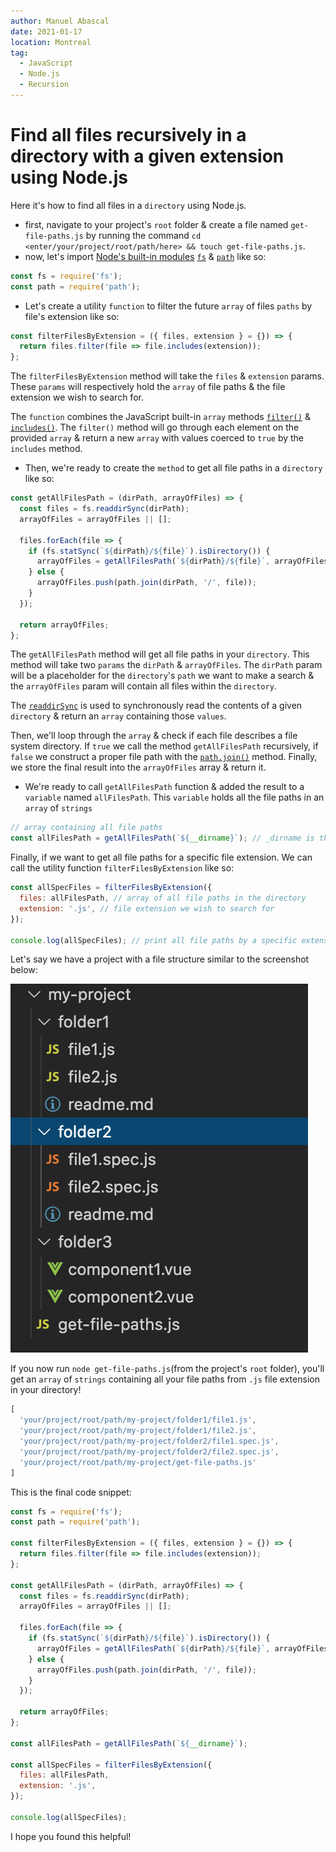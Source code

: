 ```yaml
---
author: Manuel Abascal
date: 2021-01-17
location: Montreal
tag:
  - JavaScript
  - Node.js
  - Recursion
---
```


# Find all files recursively in a directory with a given extension using Node.js

Here it's how to find all files in a `directory` using Node.js.

- first, navigate to your project's `root` folder & create a file named `get-file-paths.js` by running the command `cd <enter/your/project/root/path/here> && touch get-file-paths.js`.
- now, let's import [Node's built-in modules](https://www.w3schools.com/nodejs/ref_modules.asp) [`fs`](https://nodejs.org/api/fs.html) & [`path`](https://nodejs.org/api/path.html) like so:
```js
const fs = require('fs');
const path = require('path');
```
- Let's create a utility `function` to filter the future `array` of files `paths` by file's extension like so:

```js
const filterFilesByExtension = ({ files, extension } = {}) => {
  return files.filter(file => file.includes(extension));
};
```
The `filterFilesByExtension` method will take the `files` & `extension` params. These `params` will respectively hold the `array` of file paths & the file extension we wish to search for. 

The `function` combines the JavaScript built-in `array` methods [`filter()`](https://developer.mozilla.org/en-US/docs/Web/JavaScript/Reference/Global_Objects/Array/filter) & [`includes()`](https://developer.mozilla.org/en-US/docs/Web/JavaScript/Reference/Global_Objects/Array/includes). The `filter()` method will go through each element on the provided `array` & return a new `array` with values coerced to `true` by the `includes` method.

- Then, we're ready to create the `method` to get all file paths in a `directory` like so:

```js
const getAllFilesPath = (dirPath, arrayOfFiles) => {
  const files = fs.readdirSync(dirPath);
  arrayOfFiles = arrayOfFiles || [];

  files.forEach(file => {
    if (fs.statSync(`${dirPath}/${file}`).isDirectory()) {
      arrayOfFiles = getAllFilesPath(`${dirPath}/${file}`, arrayOfFiles);
    } else {
      arrayOfFiles.push(path.join(dirPath, '/', file));
    }
  });

  return arrayOfFiles;
};
```
The `getAllFilesPath` method will get all file paths in your `directory`. This method will take two `params` the `dirPath` & `arrayOfFiles`. The `dirPath` param will be a placeholder for the `directory`'s `path` we want to make a search & the `arrayOfFiles` param will contain all files within the `directory`.

The [`readdirSync`](https://nodejs.org/api/fs.html#fs_fs_readdirsync_path_options) is used to synchronously read the contents of a given `directory` & return an `array` containing those `values`.

Then, we'll loop through the `array` & check if each file describes a file system directory. If `true` we call the method `getAllFilesPath` recursively, if `false` we construct a proper file path with the [`path.join()`](https://nodejs.org/api/path.html#path_path_join_paths) method. Finally, we store the final result into the `arrayOfFiles` array & return it.

- We're ready to call `getAllFilesPath` function & added the result to a `variable` named `allFilesPath`. This `variable` holds all the file paths in an `array` of `strings`

```js
// array containing all file paths
const allFilesPath = getAllFilesPath(`${__dirname}`); // _dirname is the current file's path
```

Finally, if we want to get all file paths for a specific file extension. We can call the utility function `filterFilesByExtension` like so:

```js
const allSpecFiles = filterFilesByExtension({
  files: allFilesPath, // array of all file paths in the directory
  extension: '.js', // file extension we wish to search for
});

console.log(allSpecFiles); // print all file paths by a specific extension
```

Let's say we have a project with a file structure similar to the screenshot below:

<img src="./../public/how-to-get-all-file-paths/get-file-paths.png" width="auto" height="auto">

If you now run `node get-file-paths.js`(from the project's `root` folder), you'll get an `array` of `strings` containing all your file paths from `.js` file extension in your directory!

```js
[
  'your/project/root/path/my-project/folder1/file1.js',
  'your/project/root/path/my-project/folder1/file2.js',
  'your/project/root/path/my-project/folder2/file1.spec.js',
  'your/project/root/path/my-project/folder2/file2.spec.js',
  'your/project/root/path/my-project/get-file-paths.js'
]
```

This is the final code snippet:

```js
const fs = require('fs');
const path = require('path');

const filterFilesByExtension = ({ files, extension } = {}) => {
  return files.filter(file => file.includes(extension));
};

const getAllFilesPath = (dirPath, arrayOfFiles) => {
  const files = fs.readdirSync(dirPath);
  arrayOfFiles = arrayOfFiles || [];

  files.forEach(file => {
    if (fs.statSync(`${dirPath}/${file}`).isDirectory()) {
      arrayOfFiles = getAllFilesPath(`${dirPath}/${file}`, arrayOfFiles);
    } else {
      arrayOfFiles.push(path.join(dirPath, '/', file));
    }
  });

  return arrayOfFiles;
};

const allFilesPath = getAllFilesPath(`${__dirname}`);

const allSpecFiles = filterFilesByExtension({
  files: allFilesPath,
  extension: '.js',
});

console.log(allSpecFiles);
```

I hope you found this helpful!
